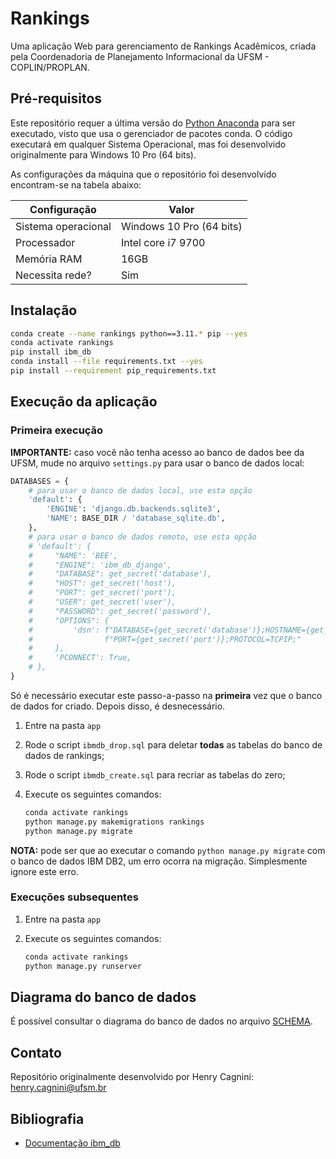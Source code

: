 # Rankings

Uma aplicação Web para gerenciamento de Rankings Acadêmicos, criada pela Coordenadoria de Planejamento Informacional 
da UFSM - COPLIN/PROPLAN.

## Pré-requisitos

Este repositório requer a última versão do [Python Anaconda](https://www.anaconda.com/download) para ser executado, 
visto que usa o gerenciador de pacotes conda. O código executará em qualquer Sistema Operacional, mas foi desenvolvido
originalmente para Windows 10 Pro (64 bits).

As configurações da máquina que o repositório foi desenvolvido encontram-se na tabela abaixo:

| Configuração        | Valor                    |
|---------------------|--------------------------|
| Sistema operacional | Windows 10 Pro (64 bits) |
| Processador         | Intel core i7 9700       |
| Memória RAM         | 16GB                     |
| Necessita rede?     | Sim                      |

## Instalação

```bash
conda create --name rankings python==3.11.* pip --yes
conda activate rankings
pip install ibm_db
conda install --file requirements.txt --yes
pip install --requirement pip_requirements.txt
```

## Execução da aplicação

### Primeira execução

**IMPORTANTE:** caso você não tenha acesso ao banco de dados bee da UFSM, mude no arquivo `settings.py` para usar o
banco de dados local:

```python
DATABASES = {
    # para usar o banco de dados local, use esta opção
    'default': {
        'ENGINE': 'django.db.backends.sqlite3',
        'NAME': BASE_DIR / 'database_sqlite.db',
    },
    # para usar o banco de dados remoto, use esta opção
    # 'default': {
    #     "NAME": 'BEE',
    #     "ENGINE": 'ibm_db_django',
    #     "DATABASE": get_secret('database'),
    #     "HOST": get_secret('host'),
    #     "PORT": get_secret('port'),
    #     "USER": get_secret('user'),
    #     "PASSWORD": get_secret('password'),
    #     "OPTIONS": {
    #         'dsn': f"DATABASE={get_secret('database')};HOSTNAME={get_secret('host')};"
    #                f"PORT={get_secret('port')};PROTOCOL=TCPIP;"
    #     },
    #     'PCONNECT': True,  
    # },
}
```

Só é necessário executar este passo-a-passo na **primeira** vez que o banco de dados for criado. Depois disso, 
é desnecessário.

1. Entre na pasta `app`
2. Rode o script `ibmdb_drop.sql` para deletar **todas** as tabelas do banco de dados de rankings;
3. Rode o script `ibmdb_create.sql` para recriar as tabelas do zero;
4. Execute os seguintes comandos:

   ```bash
   conda activate rankings
   python manage.py makemigrations rankings
   python manage.py migrate
   ```

**NOTA:** pode ser que ao executar o comando `python manage.py migrate` com o banco de dados IBM DB2, um erro ocorra
na migração. Simplesmente ignore este erro.

### Execuções subsequentes

1. Entre na pasta `app`
2. Execute os seguintes comandos:

   ```bash
   conda activate rankings
   python manage.py runserver
   ```

## Diagrama do banco de dados

É possível consultar o diagrama do banco de dados no arquivo [SCHEMA](app/database_scripts/SCHEMA.md).

## Contato

Repositório originalmente desenvolvido por Henry Cagnini: [henry.cagnini@ufsm.br]()

## Bibliografia

* [Documentação ibm_db](https://www.ibm.com/docs/en/db2/11.5?topic=framework-application-development-db)

